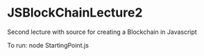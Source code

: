 # JSBlockChainLecture2
Second lecture with source for creating a Blockchain in Javascript

To run: node StartingPoint.js
